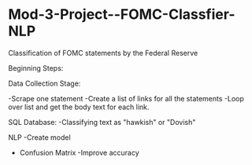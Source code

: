 # Mod-3-Project--FOMC-Classfier-NLP
Classification of FOMC statements by the Federal Reserve

Beginning Steps:

Data Collection Stage:

-Scrape one statement
-Create a list of links for all the statements
-Loop over list and get the body text for each link.




SQL Database:
-Classifying text as "hawkish" or "Dovish"


NLP
-Create model
- Confusion Matrix
-Improve accuracy